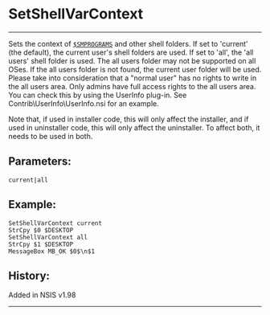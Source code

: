# SetShellVarContext

---

Sets the context of [`$SMPROGRAMS`][1] and other shell folders. If set to 'current' (the default), the current user's shell folders are used. If set to 'all', the 'all users' shell folder is used. The all users folder may not be supported on all OSes. If the all users folder is not found, the current user folder will be used. Please take into consideration that a "normal user" has no rights to write in the all users area. Only admins have full access rights to the all users area. You can check this by using the UserInfo plug-in. See Contrib\UserInfo\UserInfo.nsi for an example.

Note that, if used in installer code, this will only affect the installer, and if used in uninstaller code, this will only affect the uninstaller. To affect both, it needs to be used in both.

## Parameters:

	current|all

## Example:

	SetShellVarContext current
	StrCpy $0 $DESKTOP
	SetShellVarContext all
	StrCpy $1 $DESKTOP
	MessageBox MB_OK $0$\n$1

## History:

Added in NSIS v1.98

---

[1]: ../Variables/SMPROGRAMS